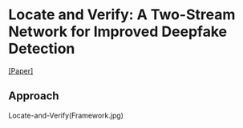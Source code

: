# Locate and Verify: A Two-Stream Network for Improved Deepfake Detection

[[Paper]](https:)

## Approach

Locate-and-Verify(Framework.jpg)
